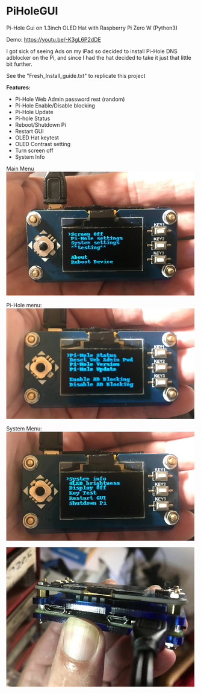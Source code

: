 # PiHoleGUI

Pi-Hole Gui on 1.3inch OLED Hat with Raspberry Pi Zero W (Python3)

Demo: https://youtu.be/-K3gL6P2dDE

I got sick of seeing Ads on my iPad so decided to install Pi-Hole DNS adblocker on the Pi, and since I had the hat decided to take it just that little bit further.

See the "Fresh_Install_guide.txt" to replicate this project

**Features:**
 - Pi-Hole Web Admin password rest (random)
 - Pi-Hole Enable/Disable blocking
 - Pi-Hole Update
 - Pi-hole Status
 - Reboot/Shutdown Pi
 - Restart GUI
 - OLED Hat keytest
 - OLED Contrast setting
 - Turn screen off
 - System Info

Main Menu
![Main Menu](https://raw.githubusercontent.com/XcaV8/PiHoleGUI/main/mainMenu.jpg)

Pi-Hole menu:
![Pi-Hole menu](https://raw.githubusercontent.com/XcaV8/PiHoleGUI/main/PiHoleMenu.jpg)

System Menu:
![System menu](https://raw.githubusercontent.com/XcaV8/PiHoleGUI/main/SystemMenu.jpg)

![The Pi](https://raw.githubusercontent.com/XcaV8/PiHoleGUI/main/Pi_with_Hat.jpg)
